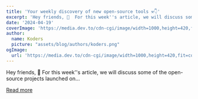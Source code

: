```yaml
---
title: 'Your weekly discovery of new open-source tools ⚒️👇'
excerpt: 'Hey friends, 👋  For this week''s article, we will discuss some of the open-source projects launched on...'
date: '2024-04-19'
coverImage: 'https://media.dev.to/cdn-cgi/image/width=1000,height=420,fit=cover,gravity=auto,format=auto/https%3A%2F%2Fdev-to-uploads.s3.amazonaws.com%2Fuploads%2Farticles%2Ftke6izi2ltlbbdf5bst3.gif'
author:
  name: Koders
  picture: "assets/blog/authors/koders.png"
ogImage:
  url: 'https://media.dev.to/cdn-cgi/image/width=1000,height=420,fit=cover,gravity=auto,format=auto/https%3A%2F%2Fdev-to-uploads.s3.amazonaws.com%2Fuploads%2Farticles%2Ftke6izi2ltlbbdf5bst3.gif'
---
```


Hey friends, 👋  For this week''s article, we will discuss some of the open-source projects launched on...

[Read more](https://dev.to/quine/your-weekly-discovery-of-new-open-source-tools-27fm)
